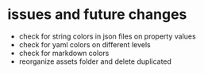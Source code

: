 # issues and future changes

- check for string colors in json files on property values
- check for yaml colors on different levels
- check for markdown colors
- reorganize assets folder and delete duplicated